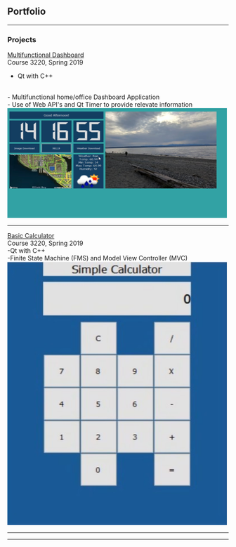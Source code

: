 ## Portfolio

---

### Projects 

[Multifunctional Dashboard](https://github.com/edmondsb/DesktopApplication)
<br>
Course 3220, Spring 2019
<br>
- Qt with C++
<br>
- Multifunctional home/office Dashboard Application
<br>
- Use of Web API's and Qt Timer to provide relevate information
<br>
<img src="images/DesktopApp.jpg?" width = "500" height = "250"/>

---
[Basic Calculator](https://github.com/edmondsb/BasicCalculator)
<br>
Course 3220, Spring 2019
<br>
-Qt with C++
<br>
-Finite State Machine (FMS) and Model View Controller (MVC)
<br>
<img src="images/Calculator.jpg?" width= "500" height = "600"/>

---







---
